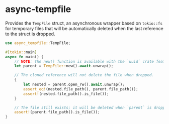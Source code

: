 # async-tempfile

Provides the `TempFile` struct, an asynchronous wrapper based on `tokio::fs`
for temporary files that will be automatically deleted when the last reference to
the struct is dropped.

```rust
use async_tempfile::TempFile;

#[tokio::main]
async fn main() {
    // NOTE: The new() function is available with the `uuid` crate feature.
    let parent = TempFile::new().await.unwrap();

    // The cloned reference will not delete the file when dropped.
    {
        let nested = parent.open_rw().await.unwrap();
        assert_eq!(nested.file_path(), parent.file_path());
        assert!(nested.file_path().is_file());
    }

    // The file still exists; it will be deleted when `parent` is dropped.
    assert!(parent.file_path().is_file());
}
```
